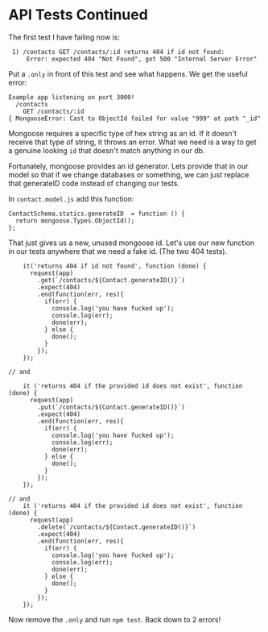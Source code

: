 # API Tests Continued

The first test I have failing now is:
```
 1) /contacts GET /contacts/:id returns 404 if id not found:
     Error: expected 404 "Not Found", got 500 "Internal Server Error"
```

Put a `.only` in front of this test and see what happens.  We get the useful error:
```
Example app listening on port 3000!
  /contacts
    GET /contacts/:id
{ MongooseError: Cast to ObjectId failed for value "999" at path "_id"
```

Mongoose requires a specific type of hex string as an id.  If it doesn't receive that type of string, it throws an error.  What we need is a way to get a genuine looking `id` that doesn't match anything in our db.

Fortunately, mongoose provides an id generator.  Lets provide that in our model so that if we change databases or something, we can just replace that generateID code instead of changing our tests.

In `contact.model.js` add this function:
```
ContactSchema.statics.generateID  = function () {
  return mongoose.Types.ObjectId();
};
```

That just gives us a new, unused mongoose id.  Let's use our new function in our tests anywhere that we need a fake id.  (The two 404 tests).
```
    it('returns 404 if id not found', function (done) {
      request(app)
        .get(`/contacts/${Contact.generateID()}`)
        .expect(404)
        .end(function(err, res){
          if(err) {
            console.log('you have fucked up');
            console.log(err);
            done(err);
          } else {
            done();
          }
        });
    });

// and

    it ('returns 404 if the provided id does not exist', function (done) {
      request(app)
        .put(`/contacts/${Contact.generateID()}`)
        .expect(404)
        .end(function(err, res){
          if(err) {
            console.log('you have fucked up');
            console.log(err);
            done(err);
          } else {
            done();
          }
        });
    });

// and
    it ('returns 404 if the provided id does not exist', function (done) {
      request(app)
        .delete(`/contacts/${Contact.generateID()}`)
        .expect(404)
        .end(function(err, res){
          if(err) {
            console.log('you have fucked up');
            console.log(err);
            done(err);
          } else {
            done();
          }            
        });
    });

```
Now remove the `.only` and run `npm test`.  Back down to 2 errors!
